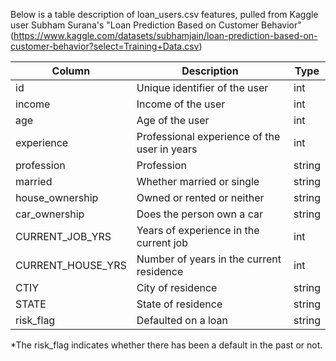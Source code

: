 Below is a table description of loan_users.csv features, pulled from Kaggle user Subham Surana's "Loan Prediction Based on Customer Behavior"
(https://www.kaggle.com/datasets/subhamjain/loan-prediction-based-on-customer-behavior?select=Training+Data.csv)

| Column             | Description                                   | Type   |
| -------------      | ------------                                  | ---    |
| id                 | Unique identifier of the user                 | int    |
| income             | Income of the user                            | int    |
| age                | Age of the user                               | int    |
| experience         | Professional experience of the user in years  | int    |
| profession         | Profession                                    | string |
| married            | Whether married or single                     | string |
| house_ownership    | Owned or rented or neither                    | string |
| car_ownership      | Does the person own a car                     | string |
| CURRENT_JOB_YRS    | Years of experience in the current job        | int    |
| CURRENT_HOUSE_YRS  | Number of years in the current residence      | int    |
| CTIY               | City of residence                             | string |
| STATE              | State of residence                            | string |
| risk_flag          | Defaulted on a loan                           | string |

*The risk_flag indicates whether there has been a default in the past or not.
